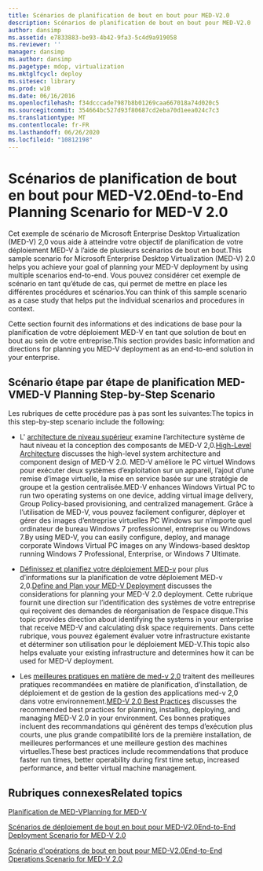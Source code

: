 ```yaml
---
title: Scénarios de planification de bout en bout pour MED-V2.0
description: Scénarios de planification de bout en bout pour MED-V2.0
author: dansimp
ms.assetid: e7833883-be93-4b42-9fa3-5c4d9a919058
ms.reviewer: ''
manager: dansimp
ms.author: dansimp
ms.pagetype: mdop, virtualization
ms.mktglfcycl: deploy
ms.sitesec: library
ms.prod: w10
ms.date: 06/16/2016
ms.openlocfilehash: f34dcccade7987b8b01269caa667018a74d020c5
ms.sourcegitcommit: 354664bc527d93f80687cd2eba70d1eea024c7c3
ms.translationtype: MT
ms.contentlocale: fr-FR
ms.lasthandoff: 06/26/2020
ms.locfileid: "10812198"
---
```

# <span data-ttu-id="0578b-103">Scénarios de planification de bout en bout pour MED-V2.0</span><span class="sxs-lookup"><span data-stu-id="0578b-103">End-to-End Planning Scenario for MED-V 2.0</span></span>


<span data-ttu-id="0578b-104">Cet exemple de scénario de Microsoft Enterprise Desktop Virtualization (MED-V) 2,0 vous aide à atteindre votre objectif de planification de votre déploiement MED-V à l’aide de plusieurs scénarios de bout en bout.</span><span class="sxs-lookup"><span data-stu-id="0578b-104">This sample scenario for Microsoft Enterprise Desktop Virtualization (MED-V) 2.0 helps you achieve your goal of planning your MED-V deployment by using multiple scenarios end-to-end.</span></span> <span data-ttu-id="0578b-105">Vous pouvez considérer cet exemple de scénario en tant qu’étude de cas, qui permet de mettre en place les différentes procédures et scénarios.</span><span class="sxs-lookup"><span data-stu-id="0578b-105">You can think of this sample scenario as a case study that helps put the individual scenarios and procedures in context.</span></span>

<span data-ttu-id="0578b-106">Cette section fournit des informations et des indications de base pour la planification de votre déploiement MED-V en tant que solution de bout en bout au sein de votre entreprise.</span><span class="sxs-lookup"><span data-stu-id="0578b-106">This section provides basic information and directions for planning you MED-V deployment as an end-to-end solution in your enterprise.</span></span>

## <span data-ttu-id="0578b-107">Scénario étape par étape de planification MED-V</span><span class="sxs-lookup"><span data-stu-id="0578b-107">MED-V Planning Step-by-Step Scenario</span></span>


<span data-ttu-id="0578b-108">Les rubriques de cette procédure pas à pas sont les suivantes:</span><span class="sxs-lookup"><span data-stu-id="0578b-108">The topics in this step-by-step scenario include the following:</span></span>

-   <span data-ttu-id="0578b-109">L' [architecture de niveau supérieur](high-level-architecturemedv2.md) examine l’architecture système de haut niveau et la conception des composants de MED-V 2,0.</span><span class="sxs-lookup"><span data-stu-id="0578b-109">[High-Level Architecture](high-level-architecturemedv2.md) discusses the high-level system architecture and component design of MED-V 2.0.</span></span> <span data-ttu-id="0578b-110">MED-V améliore le PC virtuel Windows pour exécuter deux systèmes d’exploitation sur un appareil, l’ajout d’une remise d’image virtuelle, la mise en service basée sur une stratégie de groupe et la gestion centralisée.</span><span class="sxs-lookup"><span data-stu-id="0578b-110">MED-V enhances Windows Virtual PC to run two operating systems on one device, adding virtual image delivery, Group Policy-based provisioning, and centralized management.</span></span> <span data-ttu-id="0578b-111">Grâce à l’utilisation de MED-V, vous pouvez facilement configurer, déployer et gérer des images d’entreprise virtuelles PC Windows sur n’importe quel ordinateur de bureau Windows 7 professionnel, entreprise ou Windows 7.</span><span class="sxs-lookup"><span data-stu-id="0578b-111">By using MED-V, you can easily configure, deploy, and manage corporate Windows Virtual PC images on any Windows-based desktop running Windows 7 Professional, Enterprise, or Windows 7 Ultimate.</span></span>

-   <span data-ttu-id="0578b-112">[Définissez et planifiez votre déploiement MED-v](define-and-plan-your-med-v-deployment.md) pour plus d’informations sur la planification de votre déploiement MED-v 2,0.</span><span class="sxs-lookup"><span data-stu-id="0578b-112">[Define and Plan your MED-V Deployment](define-and-plan-your-med-v-deployment.md) discusses the considerations for planning your MED-V 2.0 deployment.</span></span> <span data-ttu-id="0578b-113">Cette rubrique fournit une direction sur l’identification des systèmes de votre entreprise qui reçoivent des demandes de réorganisation de l’espace disque.</span><span class="sxs-lookup"><span data-stu-id="0578b-113">This topic provides direction about identifying the systems in your enterprise that receive MED-V and calculating disk space requirements.</span></span> <span data-ttu-id="0578b-114">Dans cette rubrique, vous pouvez également évaluer votre infrastructure existante et déterminer son utilisation pour le déploiement MED-V.</span><span class="sxs-lookup"><span data-stu-id="0578b-114">This topic also helps evaluate your existing infrastructure and determines how it can be used for MED-V deployment.</span></span>

-   <span data-ttu-id="0578b-115">Les [meilleures pratiques en matière de med-v 2,0](med-v-20-best-practices.md) traitent des meilleures pratiques recommandées en matière de planification, d’installation, de déploiement et de gestion de la gestion des applications med-v 2,0 dans votre environnement.</span><span class="sxs-lookup"><span data-stu-id="0578b-115">[MED-V 2.0 Best Practices](med-v-20-best-practices.md) discusses the recommended best practices for planning, installing, deploying, and managing MED-V 2.0 in your environment.</span></span> <span data-ttu-id="0578b-116">Ces bonnes pratiques incluent des recommandations qui génèrent des temps d’exécution plus courts, une plus grande compatibilité lors de la première installation, de meilleures performances et une meilleure gestion des machines virtuelles.</span><span class="sxs-lookup"><span data-stu-id="0578b-116">These best practices include recommendations that produce faster run times, better operability during first time setup, increased performance, and better virtual machine management.</span></span>

## <span data-ttu-id="0578b-117">Rubriques connexes</span><span class="sxs-lookup"><span data-stu-id="0578b-117">Related topics</span></span>


[<span data-ttu-id="0578b-118">Planification de MED-V</span><span class="sxs-lookup"><span data-stu-id="0578b-118">Planning for MED-V</span></span>](planning-for-med-v.md)

[<span data-ttu-id="0578b-119">Scénarios de déploiement de bout en bout pour MED-V2.0</span><span class="sxs-lookup"><span data-stu-id="0578b-119">End-to-End Deployment Scenario for MED-V 2.0</span></span>](end-to-end-deployment-scenario-for-med-v-20.md)

[<span data-ttu-id="0578b-120">Scénario d'opérations de bout en bout pour MED-V2.0</span><span class="sxs-lookup"><span data-stu-id="0578b-120">End-to-End Operations Scenario for MED-V 2.0</span></span>](end-to-end-operations-scenario-for-med-v-20.md)

 

 





